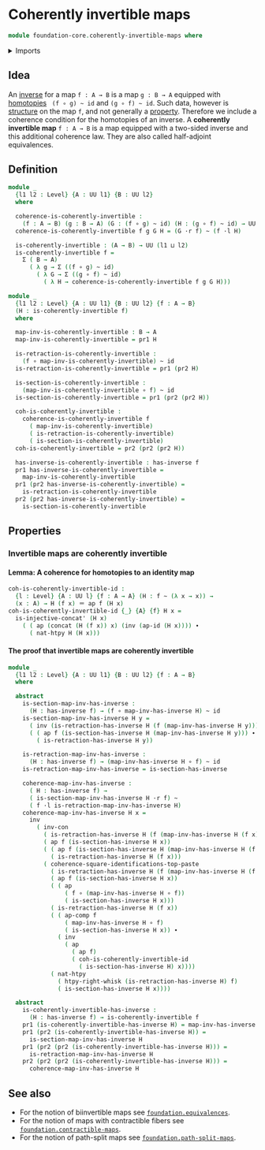 # Coherently invertible maps

```agda
module foundation-core.coherently-invertible-maps where
```

<details><summary>Imports</summary>

```agda
open import foundation.action-on-identifications-functions
open import foundation.commuting-squares-of-identifications
open import foundation.dependent-pair-types
open import foundation.universe-levels

open import foundation-core.function-types
open import foundation-core.homotopies
open import foundation-core.identity-types
open import foundation-core.invertible-maps
```

</details>

## Idea

An [inverse](foundation-core.invertible-maps.md) for a map `f : A → B` is a map
`g : B → A` equipped with [homotopies](foundation-core.homotopies.md)
` (f ∘ g) ~ id` and `(g ∘ f) ~ id`. Such data, however is
[structure](foundation.structure.md) on the map `f`, and not generally a
[property](foundation-core.propositions.md). Therefore we include a coherence
condition for the homotopies of an inverse. A **coherently invertible map**
`f : A → B` is a map equipped with a two-sided inverse and this additional
coherence law. They are also called half-adjoint equivalences.

## Definition

```agda
module _
  {l1 l2 : Level} {A : UU l1} {B : UU l2}
  where

  coherence-is-coherently-invertible :
    (f : A → B) (g : B → A) (G : (f ∘ g) ~ id) (H : (g ∘ f) ~ id) → UU (l1 ⊔ l2)
  coherence-is-coherently-invertible f g G H = (G ·r f) ~ (f ·l H)

  is-coherently-invertible : (A → B) → UU (l1 ⊔ l2)
  is-coherently-invertible f =
    Σ ( B → A)
      ( λ g → Σ ((f ∘ g) ~ id)
        ( λ G → Σ ((g ∘ f) ~ id)
          ( λ H → coherence-is-coherently-invertible f g G H)))

module _
  {l1 l2 : Level} {A : UU l1} {B : UU l2} {f : A → B}
  (H : is-coherently-invertible f)
  where

  map-inv-is-coherently-invertible : B → A
  map-inv-is-coherently-invertible = pr1 H

  is-retraction-is-coherently-invertible :
    (f ∘ map-inv-is-coherently-invertible) ~ id
  is-retraction-is-coherently-invertible = pr1 (pr2 H)

  is-section-is-coherently-invertible :
    (map-inv-is-coherently-invertible ∘ f) ~ id
  is-section-is-coherently-invertible = pr1 (pr2 (pr2 H))

  coh-is-coherently-invertible :
    coherence-is-coherently-invertible f
      ( map-inv-is-coherently-invertible)
      ( is-retraction-is-coherently-invertible)
      ( is-section-is-coherently-invertible)
  coh-is-coherently-invertible = pr2 (pr2 (pr2 H))

  has-inverse-is-coherently-invertible : has-inverse f
  pr1 has-inverse-is-coherently-invertible =
    map-inv-is-coherently-invertible
  pr1 (pr2 has-inverse-is-coherently-invertible) =
    is-retraction-is-coherently-invertible
  pr2 (pr2 has-inverse-is-coherently-invertible) =
    is-section-is-coherently-invertible
```

## Properties

### Invertible maps are coherently invertible

#### Lemma: A coherence for homotopies to an identity map

```agda
coh-is-coherently-invertible-id :
  {l : Level} {A : UU l} {f : A → A} (H : f ~ (λ x → x)) →
  (x : A) → H (f x) ＝ ap f (H x)
coh-is-coherently-invertible-id {_} {A} {f} H x =
  is-injective-concat' (H x)
    ( ( ap (concat (H (f x)) x) (inv (ap-id (H x)))) ∙
      ( nat-htpy H (H x)))
```

#### The proof that invertible maps are coherently invertible

```agda
module _
  {l1 l2 : Level} {A : UU l1} {B : UU l2} {f : A → B}
  where

  abstract
    is-section-map-inv-has-inverse :
      (H : has-inverse f) → (f ∘ map-inv-has-inverse H) ~ id
    is-section-map-inv-has-inverse H y =
      ( inv (is-retraction-has-inverse H (f (map-inv-has-inverse H y)))) ∙
      ( ( ap f (is-section-has-inverse H (map-inv-has-inverse H y))) ∙
        ( is-retraction-has-inverse H y))

    is-retraction-map-inv-has-inverse :
      (H : has-inverse f) → (map-inv-has-inverse H ∘ f) ~ id
    is-retraction-map-inv-has-inverse = is-section-has-inverse

    coherence-map-inv-has-inverse :
      ( H : has-inverse f) →
      ( is-section-map-inv-has-inverse H ·r f) ~
      ( f ·l is-retraction-map-inv-has-inverse H)
    coherence-map-inv-has-inverse H x =
      inv
        ( inv-con
          ( is-retraction-has-inverse H (f (map-inv-has-inverse H (f x))))
          ( ap f (is-section-has-inverse H x))
          ( ( ap f (is-section-has-inverse H (map-inv-has-inverse H (f x)))) ∙
            ( is-retraction-has-inverse H (f x)))
          ( coherence-square-identifications-top-paste
            ( is-retraction-has-inverse H (f (map-inv-has-inverse H (f x))))
            ( ap f (is-section-has-inverse H x))
            ( ( ap
                ( f ∘ (map-inv-has-inverse H ∘ f))
                ( is-section-has-inverse H x)))
            ( is-retraction-has-inverse H (f x))
            ( ( ap-comp f
                ( map-inv-has-inverse H ∘ f)
                ( is-section-has-inverse H x)) ∙
              ( inv
                ( ap
                  ( ap f)
                  ( coh-is-coherently-invertible-id
                    ( is-section-has-inverse H) x))))
            ( nat-htpy
              ( htpy-right-whisk (is-retraction-has-inverse H) f)
              ( is-section-has-inverse H x))))

  abstract
    is-coherently-invertible-has-inverse :
      (H : has-inverse f) → is-coherently-invertible f
    pr1 (is-coherently-invertible-has-inverse H) = map-inv-has-inverse H
    pr1 (pr2 (is-coherently-invertible-has-inverse H)) =
      is-section-map-inv-has-inverse H
    pr1 (pr2 (pr2 (is-coherently-invertible-has-inverse H))) =
      is-retraction-map-inv-has-inverse H
    pr2 (pr2 (pr2 (is-coherently-invertible-has-inverse H))) =
      coherence-map-inv-has-inverse H
```

## See also

- For the notion of biinvertible maps see
  [`foundation.equivalences`](foundation.equivalences.md).
- For the notion of maps with contractible fibers see
  [`foundation.contractible-maps`](foundation.contractible-maps.md).
- For the notion of path-split maps see
  [`foundation.path-split-maps`](foundation.path-split-maps.md).
